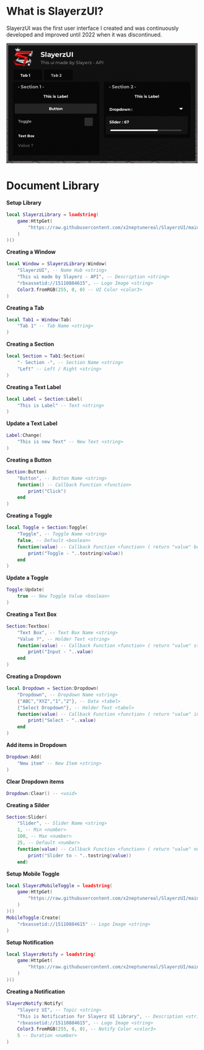 # What is SlayerzUI?
SlayerzUI was the first user interface I created and was continuously developed and improved until 2022 when it was discontinued.

![Example](https://github.com/x2neptunereal/SlayerzUI/blob/main/Example.png)
# Document Library
**Setup Library**
```lua
local SlayerzLibrary = loadstring(
    game:HttpGet(
        "https://raw.githubusercontent.com/x2neptunereal/SlayerzUI/main/Source/Library.lua"
    )
)()
```
**Creating a Window**
```lua
local Window = SlayerzLibrary:Window(
    "SlayerzUI", -- Name Hub <string>
    "This ui made by Slayerz - API", -- Description <string>
    "rbxassetid://15110884615", -- Logo Image <string>
    Color3.fromRGB(255, 0, 0) -- UI Color <color3>
)
```
**Creating a Tab**
```lua
local Tab1 = Window:Tab(
    "Tab 1" -- Tab Name <string>
)
```
**Creating a Section**
```lua
local Section = Tab1:Section(
    "- Section -", -- Section Name <string>
    "Left" -- Left / Right <string>
)
```
**Creating a Text Label**
```lua
local Label = Section:Label(
    "This is Label" -- Text <string>
)
```
**Update a Text Label**
```lua
Label:Change(
    "This is new Text" -- New Text <string>
)
```
**Creating a Button**
```lua
Section:Button(
    "Button", -- Button Name <string>
    function() -- Callback Function <function>
        print("Click")
    end
)
```
**Creating a Toggle**
```lua
local Toggle = Section:Toggle(
    "Toggle", -- Toggle Name <string>
    false, -- Default <boolean>
    function(value) -- Callback Function <function> ( return "value" boolean )
        print("Toggle - "..tostring(value))
    end
)
```
**Update a Toggle**
```lua
Toggle:Update(
    true -- New Toggle Value <boolean>
)
```
**Creating a Text Box**
```lua
Section:Textbox(
    "Text Box", -- Text Box Name <string>
    "Value ?", -- Holder Text <string>
    function(value) -- Callback Function <function> ( return "value" string )
        print("Input - "..value)
    end
)
```
**Creating a Dropdown**
```lua
local Dropdown = Section:Dropdown(
    "Dropdown", -- Dropdown Name <string>
    {"ABC","XYZ","1","2"}, -- Data <tabel>
    {"Select Dropdown"}, -- Holder Text <tabel>
    function(value) -- Callback Function <function> ( return "value" index in tabel )
        print("Select - "..value)
    end
)
```
**Add items in Dropdown**
```lua
Dropdown:Add(
    "New item" -- New Item <string>
)
```
**Clear Dropdown items**
```lua
Dropdown:Clear() -- <void>
```
**Creating a Silder**
```lua
Section:Slider(
    "Slider", -- Slider Name <string>
    1, -- Min <number>
    100, -- Max <number>
    25, -- Default <number>
    function(value) -- Callback Function <function> ( return "value" number )
        print("Slider to - "..tostring(value))
    end)
```
**Setup Mobile Toggle**
```lua
local SlayerzMobileToggle = loadstring(
    game:HttpGet(
        "https://raw.githubusercontent.com/x2neptunereal/SlayerzUI/main/Source/MobileToggle.lua"
    )
)()
MobileToggle:Create(
    "rbxassetid://15110884615" -- Logo Image <string>
)
```
**Setup Notification**
```lua
local SlayerzNotify = loadstring(
    game:HttpGet(
        "https://raw.githubusercontent.com/x2neptunereal/SlayerzUI/main/Source/Notification.lua"
    )
)()
```
**Creating a Notification**
```lua
SlayerzNotify:Notify(
    "Slayerz UI", -- Topic <string>
    "This is Notification for Slayerz UI Library", -- Description <string>
    "rbxassetid://15110884615", -- Logo Image <string>
    Color3.fromRGB(255, 0, 0), -- Notify Color <color3>
    5 -- Duration <number>
)
```
